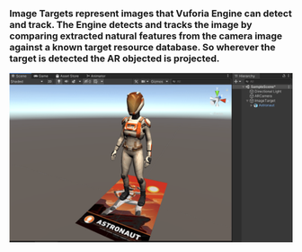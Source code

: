 <h3>Image Targets represent images that Vuforia Engine can detect and track. The Engine detects and tracks the image by comparing extracted natural features from the camera image against a known target resource database. So wherever the target is detected the AR objected is projected.</h3>

![](images/vuforia-unity-digital-assets.png)
